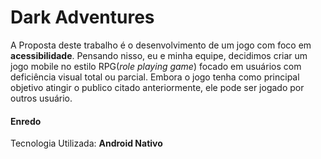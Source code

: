 # Dark Adventures

A Proposta deste trabalho é o desenvolvimento de um jogo com foco em **acessibilidade**.
Pensando nisso, eu e minha equipe, decidimos criar um jogo mobile no estilo RPG(*role playing game*) focado em usuários
com deficiência visual total ou parcial. Embora o jogo tenha como principal objetivo atingir o publico citado anteriormente, 
ele pode ser jogado por outros usuário. 

#### Enredo


Tecnologia Utilizada: **Android Nativo**

